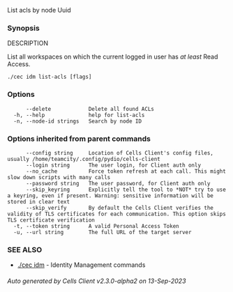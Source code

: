 List acls by node Uuid

### Synopsis


DESCRIPTION	

  List all workspaces on which the current logged in user has *at least* Read Access.



```
./cec idm list-acls [flags]
```

### Options

```
      --delete            Delete all found ACLs
  -h, --help              help for list-acls
  -n, --node-id strings   Search by node ID
```

### Options inherited from parent commands

```
      --config string     Location of Cells Client's config files, usually /home/teamcity/.config/pydio/cells-client
      --login string      The user login, for Client auth only
      --no_cache          Force token refresh at each call. This might slow down scripts with many calls
      --password string   The user password, for Client auth only
      --skip_keyring      Explicitly tell the tool to *NOT* try to use a keyring, even if present. Warning: sensitive information will be stored in clear text
      --skip_verify       By default the Cells Client verifies the validity of TLS certificates for each communication. This option skips TLS certificate verification
  -t, --token string      A valid Personal Access Token
  -u, --url string        The full URL of the target server
```

### SEE ALSO

* [./cec idm](./cec-idm)	 - Identity Management commands

###### Auto generated by Cells Client v2.3.0-alpha2 on 13-Sep-2023
